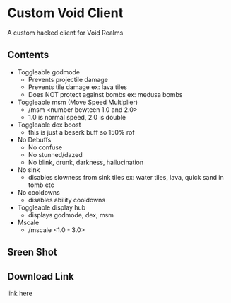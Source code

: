 # Custom Void Client
A custom hacked client for Void Realms

## Contents
* Toggleable godmode
  * Prevents projectile damage
  * Prevents tile damage ex: lava tiles
  * Does NOT protect against bombs ex: medusa bombs
* Toggleable msm (Move Speed Multiplier)
  * /msm <number bewteen 1.0 and 2.0>
  * 1.0 is normal speed, 2.0 is double
* Toggleable dex boost
  * this is just a beserk buff so 150% rof
* No Debuffs
  * No confuse
  * No stunned/dazed
  * No blink, drunk, darkness, hallucination
* No sink
  * disables slowness from sink tiles ex: water tiles, lava, quick sand in tomb etc
* No cooldowns
  * disables ability cooldowns
* Toggleable display hub
  * displays godmode, dex, msm
* Mscale
  * /mscale <1.0 - 3.0>

## Sreen Shot

  
## Download Link
link here
